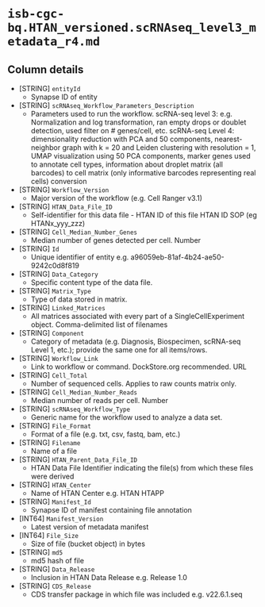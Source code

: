 # `isb-cgc-bq.HTAN_versioned.scRNAseq_level3_metadata_r4.md`

## Column details

* [STRING]    `entityId`
  - Synapse ID of entity
* [STRING]    `scRNAseq_Workflow_Parameters_Description`
  - Parameters used to run the workflow. scRNA-seq level 3: e.g. Normalization and log transformation, ran empty drops or doublet detection, used filter on # genes/cell, etc. scRNA-seq Level 4: dimensionality reduction with PCA and 50 components, nearest-neighbor graph with k = 20 and Leiden clustering with resolution = 1, UMAP visualization using 50 PCA components, marker genes used to annotate cell types, information about droplet matrix (all barcodes) to cell matrix (only informative barcodes representing real cells) conversion
* [STRING]    `Workflow_Version`
  - Major version of the workflow (e.g. Cell Ranger v3.1)
* [STRING]    `HTAN_Data_File_ID`
  - Self-identifier for this data file - HTAN ID of this file HTAN ID SOP (eg HTANx_yyy_zzz)
* [STRING]    `Cell_Median_Number_Genes`
  - Median number of genes detected per cell. Number
* [STRING]    `Id`
  - Unique identifier of entity e.g. a96059eb-81af-4b24-ae50-9242c0d8f819
* [STRING]    `Data_Category`
  - Specific content type of the data file.
* [STRING]    `Matrix_Type`
  - Type of data stored in matrix.
* [STRING]    `Linked_Matrices`
  - All matrices associated with every part of a SingleCellExperiment object. Comma-delimited list of filenames
* [STRING]    `Component`
  - Category of metadata (e.g. Diagnosis, Biospecimen, scRNA-seq Level 1, etc.); provide the same one for all items/rows.
* [STRING]    `Workflow_Link`
  - Link to workflow or command. DockStore.org recommended. URL
* [STRING]    `Cell_Total`
  - Number of sequenced  cells. Applies to raw counts matrix only.
* [STRING]    `Cell_Median_Number_Reads`
  - Median number of reads per cell. Number
* [STRING]    `scRNAseq_Workflow_Type`
  - Generic name for the workflow used to analyze a data set.
* [STRING]    `File_Format`
  - Format of a file (e.g. txt, csv, fastq, bam, etc.)
* [STRING]    `Filename`
  - Name of a file
* [STRING]    `HTAN_Parent_Data_File_ID`
  - HTAN Data File Identifier indicating the file(s) from which these files were derived
* [STRING]    `HTAN_Center`
  - Name of HTAN Center e.g. HTAN HTAPP
* [STRING]    `Manifest_Id`
  - Synapse ID of manifest containing file annotation
* [INT64]    `Manifest_Version`
  - Latest version of metadata manifest
* [INT64]    `File_Size`
  - Size of file (bucket object) in bytes
* [STRING]    `md5`
  - md5 hash of file
* [STRING]    `Data_Release`
  - Inclusion in HTAN Data Release e.g. Release 1.0
* [STRING]    `CDS_Release`
  - CDS transfer package in which file was included e.g. v22.6.1.seq

